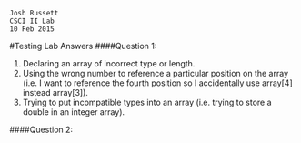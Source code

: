 ```
Josh Russett
CSCI II Lab
10 Feb 2015
```
#Testing Lab Answers
####Question 1:
1. Declaring an array of incorrect type or length.
2. Using the wrong number to reference a particular position on the array (i.e. I want to reference the fourth position so I accidentally use array[4] instead array[3]).
3. Trying to put incompatible types into an array (i.e. trying to store a double in an integer array).

####Question 2:
